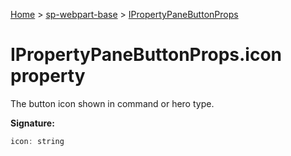 <!-- docId=sp-webpart-base.ipropertypanebuttonprops.icon -->

[Home](./index.md) &gt; [sp-webpart-base](./sp-webpart-base.md) &gt; [IPropertyPaneButtonProps](./sp-webpart-base.ipropertypanebuttonprops.md)

# IPropertyPaneButtonProps.icon property

The button icon shown in command or hero type.

**Signature:**
```javascript
icon: string
```
